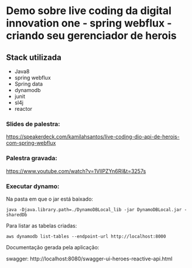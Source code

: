 
# Demo sobre live coding da digital innovation one - spring webflux - criando seu gerenciador de herois

## Stack utilizada

  * Java8
  * spring webflux
  * Spring data
  * dynamodb
  * junit
  * sl4j
  * reactor
  
  

### Slides de palestra: 
https://speakerdeck.com/kamilahsantos/live-coding-dio-api-de-herois-com-spring-webflux

### Palestra gravada: 
https://www.youtube.com/watch?v=1VllPZYn6RI&t=3257s

### Executar dynamo: 

 Na pasta em que o jar está baixado:
 ```
 java -Djava.library.path=./DynamoDBLocal_lib -jar DynamoDBLocal.jar -sharedDb
 ```
Para listar as tabelas criadas:
```
aws dynamodb list-tables --endpoint-url http://localhost:8000
```
Documentação gerada pela aplicação:

swagger: http://localhost:8080/swagger-ui-heroes-reactive-api.html
